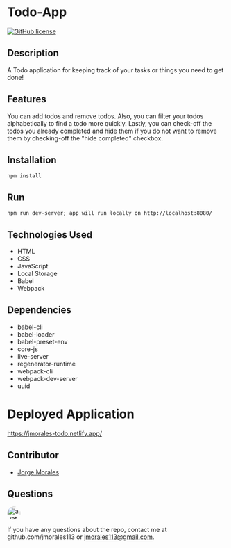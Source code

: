 # Todo-App

[![GitHub license](https://img.shields.io/github/license/Naereen/StrapDown.js.svg)](https://github.com/Naereen/StrapDown.js/blob/master/LICENSE)

## Description

A Todo application for keeping track of your tasks or things you need to get done!

## Features

You can add todos and remove todos. Also, you can filter your todos alphabetically to find a todo more quickly. Lastly, you can check-off the todos you already completed and hide them if you do not want to remove them by checking-off the "hide completed" checkbox.

## Installation

    npm install

## Run

    npm run dev-server; app will run locally on http://localhost:8080/
    
 ## Technologies Used
 
 - HTML
 - CSS
 - JavaScript
 - Local Storage
 - Babel
 - Webpack
 
 ## Dependencies
 
 - babel-cli
 - babel-loader
 - babel-preset-env
 - core-js
 - live-server
 - regenerator-runtime
 - webpack-cli
 - webpack-dev-server
 - uuid

# Deployed Application

https://jmorales-todo.netlify.app/

## Contributor

-  [Jorge Morales](https://github.com/jmorales113)

## Questions

<img src="https://avatars2.githubusercontent.com/u/57970306?s=460&v=4"
alt="avatar" style="border-radius: 16px" width="30" />

If you have any questions about the repo, contact me at github.com/jmorales113 or jmorales113@gmail.com.

